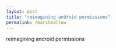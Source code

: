 ```yaml
---
layout: post
title: "reimagining android permissions"
permalink: /marshmallow
---
```


reimagining android permissions
